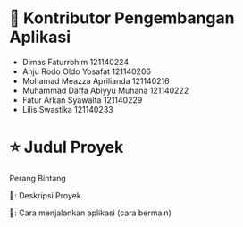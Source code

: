 # 🔖 Kontributor Pengembangan Aplikasi
- Dimas Faturrohim	121140224
- Anju Rodo Oldo Yosafat	121140206
- Mohamad Meazza Aprilianda	121140216
- Muhammad Daffa Abiyyu Muhana	121140222
- Fatur Arkan Syawalfa	121140229
- Lilis Swastika	121140233

# ⭐ Judul Proyek
 Perang Bintang

📖: Deskripsi Proyek


📖: Cara menjalankan aplikasi (cara bermain)
